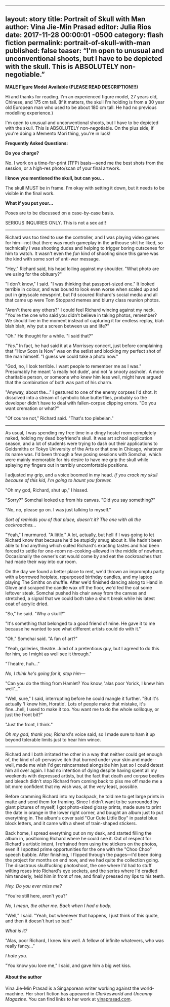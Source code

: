 ----
layout: story 
title: Portrait of Skull with Man
author: Vina Jie-Min Prasad
editor: Julia Rios
date: 2017-11-28 00:00:01 -0500
category: flash fiction
permalink: portrait-of-skull-with-man
published: false
teaser: “I'm open to unusual and unconventional shoots, but I have to be depicted with the skull. This is ABSOLUTELY non-negotiable.”
----

**MALE Figure Model Available (PLEASE READ DESCRIPTION!!!)**
Hi and thanks for reading. I'm an experienced figure model, 27 years old, Chinese, and 175 cm tall. (If it matters, the skull I'm holding is from a 30 year old European man who used to be about 180 cm tall. He had no previous modelling experience.)
I'm open to unusual and unconventional shoots, but I have to be depicted with the skull. This is ABSOLUTELY non-negotiable. On the plus side, if you're doing a Memento Mori thing, you're in luck! 
**Frequently Asked Questions:**
**Do you charge?**
No. I work on a time-for-print (TFP) basis—send me the best shots from the session, or a high-res photo/scan of your final artwork.
**I know you mentioned the skull, but can you…**
The skull MUST be in frame. I'm okay with setting it down, but it needs to be visible in the final work.
**What if you put your…**
Poses are to be discussed on a case-by-case basis. 
SERIOUS INQUIRIES ONLY. This is not a sex ad!!

----

Richard was too tired to use the controller, and I was playing video games for him—not that there was much gameplay in the arthouse shit he liked, so technically I was shooting dudes and helping to trigger boring cutscenes for him to watch. It wasn't even the _fun_ kind of shooting since this game was the kind with some sort of anti-war message.
"Hey," Richard said, his head lolling against my shoulder. "What photo are we using for the obituary?"
"I don't know," I said. "I was thinking that passport-sized one." It looked terrible in colour, and was bound to look even worse when scaled up and put in greyscale newsprint, but I'd scoured Richard's social media and all that came up were Tom Stoppard memes and blurry class reunion photos. 
"Aren't there any others?" I could feel Richard wincing against my neck. "You're the one who said you didn't believe in taking photos, remember? We should live in the moment instead of capturing it for endless replay, blah blah blah, why put a screen between us and life?"
"Oh." He thought for a while. "I said that?"
“_Yes_.” In fact, he had said it at a Morrissey concert, just before complaining that “How Soon is Now” was on the setlist and blocking my perfect shot of the man himself. "I guess we could take a photo now."
"God, no, I look terrible. I want people to remember me as I was." Presumably he meant 'a really hot dude', and not 'a snooty asshole'. A more charitable person, or someone who knew him less well, might have argued that the combination of both was part of his charm. 
"Anyway, about the…” I gestured to one of the enemy corpses I'd shot. It dissolved into a stream of symbolic blue butterflies, probably so the developer didn't have to deal with fallen-corpse clipping errors. "Do you want cremation or what?"
"Of course not," Richard said. "That's too plebeian."

----

As usual, I was spending my free time in a dingy hostel room completely naked, holding my dead boyfriend's skull. It was art school application season, and a lot of students were trying to dash out their applications to Goldsmiths or Tokyo University of the Arts or that one in Chicago, whatever its name was. I'd been through a few posing sessions with Somchai, which were mainly memorable for his desire to have me grip the skull while splaying my fingers out in terribly uncomfortable positions. 
  I adjusted my grip, and a voice boomed in my head. _If you crack my skull because of this kid, I'm going to haunt you forever._
"Oh my god, Richard, shut up," I hissed. 
"Sorry?" Somchai looked up from his canvas. "Did you say something?"
"No, no, please go on. I was just talking to myself."
_Sort of reminds you of that place, doesn't it? The one with all the cockroaches…_
"Yeah," I murmured. "A little." A lot, actually, but hell if I was going to let Richard know that because he'd be stupidly smug about it. We hadn't been able to find anything which suited Richard's exacting tastes and had been forced to settle for one-room no-cooking-allowed in the middle of nowhere. Occasionally the owner's cat would come by and eat the cockroaches that had made their way into our room.
On the day we found a better place to rent, we'd thrown an impromptu party with a borrowed hotplate, repurposed birthday candles, and my laptop playing The Smiths on shuffle. After we'd finished dancing along to Hand in Glove and scraped the candle wax off the floor, we'd fed the cat some leftover steak.Somchai pushed his chair away from the canvas and stretched, a signal that we could both take a short break while his latest coat of acrylic dried. 
"So," he said. "Why a skull?"
"It's something that belonged to a good friend of mine. He gave it to me because he wanted to see what different artists could do with it." 
"Oh," Somchai said. "A fan of art?"
"Yeah, galleries, theatre…kind of a pretentious guy, but I agreed to do this for him, so I might as well see it through."
"Theatre, huh…”
_No, I think he's going for it, stop him—_
"Can you do the thing from Hamlet? You know, 'alas poor Yorick, I knew him well'..."
"Well, sure," I said, interrupting before he could mangle it further. "But it's actually 'I knew him, Horatio'. Lots of people make that mistake, it's fine...hell, I used to make it too. You want me to do the whole soliloquy, or just the front bit?"
"Just the front, I think."
_Oh my god, thank you,_ Richard's voice said, so I made sure to ham it up beyond tolerable limits just to hear him wince.
----
Richard and I both irritated the other in a way that neither could get enough of, the kind of all-pervasive itch that burned under your skin and made--well, made me wish I'd get reincarnated alongside him just so I could detest him all over again. I had no intention of dying despite having spent all my weekends with depressed artists, but the fact that death and corpse beetles and bleach didn't stop Richard from coming back to piss me off made me a bit more confident that my wish was, at the very least, possible.
Before cramming Richard into my backpack, he told me to get large prints in matte and send them for framing. Since I didn't want to be surrounded by giant pictures of myself, I got photo-sized glossy prints, made sure to print the date in orange in the lower right corner, and bought an album just to put everything in. The album's cover said "Our Cute Little Boy" in pastel blue block letters, and it came with a sheet of train-shaped stickers. 
Back home, I spread everything out on my desk, and started filling the album in, positioning Richard where he could see it. Out of respect for Richard's artistic intent, I refrained from using the stickers on the photos, even if I spotted prime opportunities for the one with the "Choo Choo" speech bubble.After finishing, I flipped through the pages—I'd been doing the project for months on end now, and we had quite the collection going. The disastrous skullfucking photoshoot, the one where I'd had to stuff wilting roses into Richard's eye sockets, and the series where I'd cradled him tenderly, held him in front of me, and finally pressed my lips to his teeth.
_Hey. Do you ever miss me?_
"You're still here, aren't you?"
_No, I mean, the other me. Back when I had a body._
"Well," I said. "Yeah, but whenever that happens, I just think of this quote, and then it doesn't hurt so bad."
_What is it?_
"Alas, poor Richard, I knew him well. A fellow of infinite whatevers, who was really fancy…”
_I hate you._
"You know you love me," I said, and gave him a big wet kiss.

#### About the author

Vina Jie-Min Prasad is a Singaporean writer working against the world-machine. Her short fiction has appeared in _Clarkesworld_ and _Uncanny Magazine_. You can find links to her work at [vinaprasad.com](http://vinaprasad.com/).